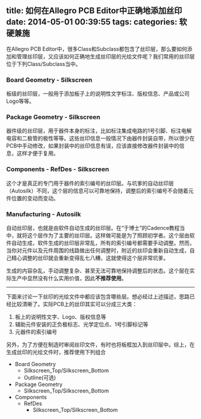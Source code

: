 title: 如何在Allegro PCB Editor中正确地添加丝印
date: 2014-05-01 00:39:55
tags:
categories: 软硬兼施
---

在Allegro PCB Editor中，很多Class和Subclass都包含了丝印层，那么要如何添加和管理丝印层，又应该如何正确地生成丝印层的光绘文件呢？我们常用的丝印层位于下列Class/Subclass当中。

### Board Geometry - Silkscreen

板级的丝印层，一般用于添加板子上的说明性文字标注、版权信息、产品或公司Logo等等。

### Package Geometry - Silkscreen

器件级的丝印层，用于器件本身的标注，比如标注集成电路的1号引脚、标注电解电容和二极管的极性等等。这些丝印信息一般情况下由器件封装自带，所以很少在PCB中手动修改，如果封装中的丝印信息有误，应该直接修改器件封装中的信息，这样才便于复用。

<!--more-->

### Components - RefDes - Silkscreen

这个才是真正的专门用于器件的索引编号的丝印层。与坑爹的自动丝印层（Autosilk）不同，这个层的信息可以可靠地保持，调整后的索引编号不会随着元件位置的变动而变动。

### Manufacturing - Autosilk

自动丝印层，也就是由软件自动生成的丝印层。在“于博士”的Cadence教程当中，就将这个层作为了主要的丝印层。这样做可能是为了照顾初学者。这个层由软件自动生成，软件生成的丝印层非常乱，所有的索引编号都需要手动调整。然而，当你对元件以及元件周围的线路做出任何调整时，附近的丝印会重新自动生成，自己精心调整的丝印就会重新变得乱七八糟，这就使得这个层非常坑爹。

生成的内容杂乱，手动调整复杂、甚至无法可靠地保持调整后的状态。这个层在实际生产中显然没有什么实用价值，因此**不推荐使用**。

-------------

下面来讨论一下丝印的光绘文件中都应该包含哪些层。想必经过上述描述，思路已经比较清晰了。实际PCB上的丝印其实可以分成三大类：

1. 板上的说明性文字、Logo、版权信息等
2. 辅助元件安装的正负极标志、光学定位点、1号引脚标记等
3. 元器件的索引编号

另外，为了方便在制造时审阅丝印文件，有时也将板框加入到丝印层中。综上，在生成丝印的光绘文件时，推荐使用下列组合

* Board Geometry
	* Silkscreen_Top/Silkscreen_Bottom
	* Outline(可选)
* Package Geometry
	* Silkscreen_Top/Silkscreen_Bottom
* Components
	* RefDes
		* Silkscreen_Top/Silkscreen_Bottom